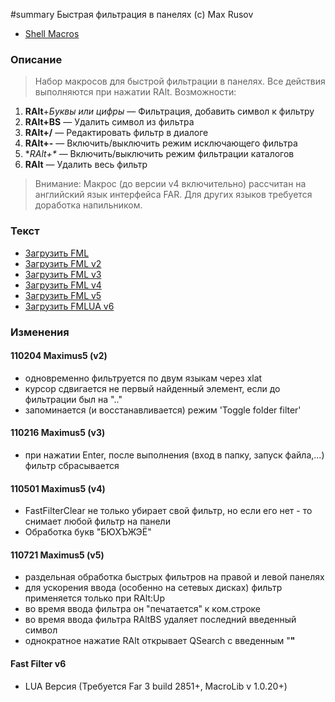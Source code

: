 ﻿#summary Быстрая фильтрация в панелях (c) Max Rusov

  * [Shell Macros](Shell.md)

### Описание ###

> Набор макросов для быстрой фильтрации в панелях. Все действия выполняются при нажатии RAlt. Возможности:

  1. **RAlt**+_Буквы или цифры_ — Фильтрация, добавить символ к фильтру
  1. **RAlt+BS** — Удалить символ из фильтра
  1. **RAlt+/** — Редактировать фильтр в диалоге
  1. **RAlt+-** — Включить/выключить режим исключающего фильтра
  1. **RAlt+\** — Включить/выключить режим фильтрации каталогов
  1. **RAlt** — Удалить весь фильтр

> Внимание: Макрос (до версии v4 включительно) рассчитан на английский язык интерфейса FAR. Для других языков требуется доработка напильником.


### Текст ###

  * [Загрузить FML](http://far-macro-library.googlecode.com/svn/trunk/Shell/FastFilter.fml)
  * [Загрузить FML v2](http://far-macro-library.googlecode.com/svn/trunk/Shell/FastFilter.v2.fml)
  * [Загрузить FML v3](http://far-macro-library.googlecode.com/svn/trunk/Shell/FastFilter.v3.fml)
  * [Загрузить FML v4](http://far-macro-library.googlecode.com/svn/trunk/Shell/FastFilter.v4.fml)
  * [Загрузить FML v5](http://far-macro-library.googlecode.com/svn/trunk/Shell/FastFilter.v5.fml)
  * [Загрузить FMLUA v6](http://far-macro-library.googlecode.com/svn/trunk/Shell/FastFilter.fmlua)

### Изменения ###

#### 110204 Maximus5 (v2) ####
  * одновременно фильтруется по двум языкам через xlat
  * курсор сдвигается не первый найденный элемент, если до фильтрации был на ".."
  * запоминается (и восстанавливается) режим 'Toggle folder filter'

#### 110216 Maximus5 (v3) ####
  * при нажатии Enter, после выполнения (вход в папку, запуск файла,...) фильтр сбрасывается

#### 110501 Maximus5 (v4) ####
  * FastFilterClear не только убирает свой фильтр, но если его нет - то снимает любой фильтр на панели
  * Обработка букв "БЮХЪЖЭЁ"

#### 110721 Maximus5 (v5) ####
  * раздельная обработка быстрых фильтров на правой и левой панелях
  * для ускорения ввода (особенно на сетевых дисках) фильтр применяется только при RAlt:Up
  * во время ввода фильтра он "печатается" к ком.строке
  * во время ввода фильтра RAltBS удаляет последний введенный символ
  * однократное нажатие RAlt открывает QSearch с введенным "**"**

#### Fast Filter v6 ####

  * LUA Версия (Требуется Far 3 build 2851+, MacroLib v 1.0.20+)